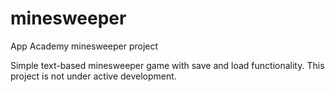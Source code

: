 minesweeper
===========

App Academy minesweeper project

Simple text-based minesweeper game with save and load functionality. This project is not under active development.
